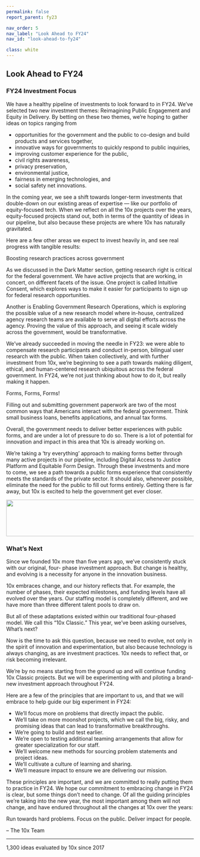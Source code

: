 ```yaml
---
permalink: false
report_parent: fy23

nav_order: 5
nav_label: "Look Ahead to FY24"
nav_id: "look-ahead-to-fy24"

class: white
---
```

## Look Ahead to FY24

### FY24 Investment Focus

We have a healthy pipeline of investments to look forward to in FY24. We’ve selected two new investment themes:  Reimagining Public Engagement and Equity in Delivery. By betting on these two themes, we’re hoping to gather ideas on topics ranging from

- opportunities for the government and the public to co-design and build products and services together, 
- innovative ways for governments to quickly respond to public inquiries, 
- improving customer experience for the public, 
- civil rights awareness, 
- privacy preservation, 
- environmental justice, 
- fairness in emerging technologies, and 
- social safety net innovations.

In the coming year, we see a shift towards longer-term investments that double-down on our existing areas of expertise — like our portfolio of equity-focused tech. When we reflect on all the 10x projects over the years, equity-focused projects stand out, both in terms of the quantity of ideas in our pipeline, but also because these projects are where 10x has naturally gravitated.

Here are a few other areas we expect to invest heavily in, and see real progress with tangible results:

<p class="text-bold">Boosting research practices across government</p>

As we discussed in the Dark Matter section, getting research right is critical for the federal government. We have active projects that are working, in concert, on different facets of the issue. One project is called Intuitive Consent, which explores ways to make it easier for participants to sign up for federal research opportunities.

Another is Enabling Government Research Operations, which is exploring the possible value of a new research model where in-house, centralized agency research teams are available to serve all digital efforts across the agency. Proving the value of this approach, and seeing it scale widely across the government, would be transformative.

We’ve already succeeded in moving the needle in FY23: we were able to compensate research participants and conduct in-person, bilingual user research with the public. When taken collectively, and with further investment from 10x, we’re beginning to see a path towards making diligent, ethical, and human-centered research ubiquitous across the federal government. In FY24, we’re not just thinking about how to do it, but really making it happen.

<p class="text-bold">Forms, Forms, Forms!</p>

Filling out and submitting government paperwork are two of the most common ways that Americans interact with the federal government. Think small business loans, benefits applications, and annual tax forms.

Overall, the government needs to deliver better experiences with public forms, and are under a lot of pressure to do so. There is a lot of potential for innovation and impact in this area that 10x is already working on. 

<span class="text-bold">We’re taking a ‘try everything’ approach to making forms better</span> through many active projects in our pipeline, including Digital Access to Justice Platform and Equitable Form Design. Through these investments and more to come, we see a path towards a public forms experience that consistently meets the standards of the private sector. It should also, whenever possible, eliminate the need for the public to fill out forms entirely. Getting there is far away, but 10x is excited to help  the government get ever closer.

<div class="section-divider margin-top-10">
    <img alt="" src="{{ '/assets/images/impact-reports/whats-next-arrows.svg' | url }}" width="525" height="98">
</div>

### What’s Next

Since we founded 10x more than five years ago, we’ve consistently stuck with our original, four- phase investment approach. But change is healthy, and evolving is a necessity for anyone in the innovation business. 

10x embraces change, and our history reflects that. For example, the number of phases, their expected milestones, and funding levels have all evolved over the years. Our staffing model is completely different, and we have more than three different talent pools to draw on. 

But all of these adaptations existed within our traditional four-phased model. We call this “10x Classic.” This year, we’ve been asking ourselves, What’s next? 

Now is the time to ask this question, because we need to evolve, not only in the spirit of innovation and experimentation, but also because technology is always changing, as are investment practices. 10x needs to reflect that, or risk becoming irrelevant.

We’re by no means starting from the ground up and will continue funding 10x Classic projects. But we will be experimenting with and piloting a brand-new investment approach throughout FY24. 

Here are a few of the principles that are important to us, and that we will embrace to help guide our big experiment in FY24:

<div class="blue-hilighted-insights">
    <ul>
        <li>We’ll focus more on problems that directly impact the public.</li>
        <li>We’ll take on more moonshot projects, which we call the big, risky, and promising ideas that can lead to transformative breakthroughs.</li>
        <li>We’re going to build and test earlier.</li>
        <li>We’re open to testing additional teaming arrangements that allow for greater specialization for our staff.</li>
        <li>We’ll welcome new methods for sourcing problem statements and project ideas.</li>
        <li>We’ll cultivate a culture of learning and sharing.</li>
        <li>We’ll measure impact to ensure we are delivering our mission.</li>
    </ul>
</div>

These principles are important, and we are committed to really putting them to practice in FY24. We hope our commitment to embracing change in FY24 is clear, but some things don’t need to change. Of all the guiding principles we’re taking into the new year, the most important among them will not change, and have endured throughout all the changes at 10x over the years:

Run towards hard problems. Focus on the public. Deliver impact for people.

 &ndash; The 10x Team

 <hr>

 <aside class="overview-text medium-wide" role="note">
    <div class="contentRow">
        <span class="hilighted-text"><span class="text-bold">1,300</span></span> ideas evaluated by 10x since 2017
    </div> 
</aside>